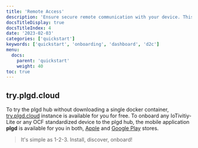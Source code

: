 ```yaml
---
title: 'Remote Access'
description: 'Ensure secure remote communication with your device. This guide walks you through the onboarding process to the plgd hub.'
docsTitleDisplay: true
docsTitleIndex: 4
date: '2023-02-03'
categories: ['quickstart']
keywords: ['quickstart', 'onboarding', 'dashboard', 'd2c']
menu:
  docs:
    parent: 'quickstart'
    weight: 40
toc: true
---
```


## try.plgd.cloud

To try the plgd hub without downloading a single docker container, [try.plgd.cloud](https://try.plgd.cloud) instance is available for you for free. To onboard any IoTivitiy-Lite or any OCF standardized device to the plgd hub, the mobile application **plgd** is available for you in both, [Apple](https://apps.apple.com/us/app/plgd/id1536315811) and [Google Play](https://play.google.com/store/apps/details?id=dev.plgd.client&hl=en&gl=US) stores.

> It's simple as 1-2-3. Install, discover, onboard!